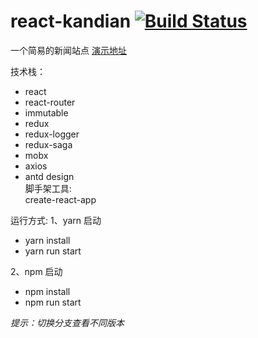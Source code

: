 # react-kandian [![Build Status](https://travis-ci.org/yhlben/react-kandian.svg?branch=master)](https://travis-ci.org/yhlben/react-kandian)
一个简易的新闻站点
[演示地址](http://yinhengli.com)  

技术栈：    
- react
- react-router
- immutable
- redux
- redux-logger
- redux-saga
- mobx
- axios 
- antd design  
脚手架工具:  
create-react-app  

运行方式:
1、yarn 启动  
  - yarn install
  - yarn run start  
  
2、npm 启动  
  - npm install
  - npm run start
  
*提示：切换分支查看不同版本*
